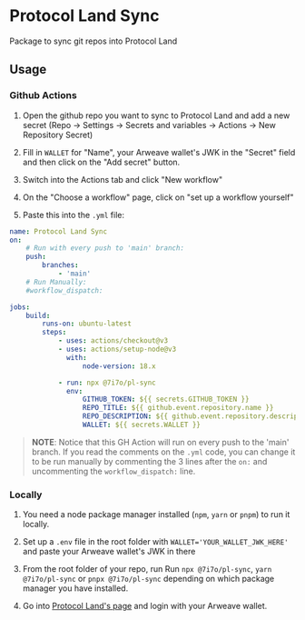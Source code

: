 # Protocol Land Sync

Package to sync git repos into Protocol Land

## Usage

### Github Actions

1. Open the github repo you want to sync to Protocol Land and add a new secret
   (Repo -> Settings -> Secrets and variables -> Actions -> New Repository Secret)

2. Fill in `WALLET` for "Name", your Arweave wallet's JWK in the "Secret" field and then click on the "Add secret" button.
3. Switch into the Actions tab and click "New workflow"
4. On the "Choose a workflow" page, click on "set up a workflow yourself"
5. Paste this into the `.yml` file:

```yaml
name: Protocol Land Sync
on:
    # Run with every push to 'main' branch:
    push:
        branches:
            - 'main'
    # Run Manually:
    #workflow_dispatch:

jobs:
    build:
        runs-on: ubuntu-latest
        steps:
            - uses: actions/checkout@v3
            - uses: actions/setup-node@v3
              with:
                  node-version: 18.x

            - run: npx @7i7o/pl-sync
              env:
                  GITHUB_TOKEN: ${{ secrets.GITHUB_TOKEN }}
                  REPO_TITLE: ${{ github.event.repository.name }}
                  REPO_DESCRIPTION: ${{ github.event.repository.description }}
                  WALLET: ${{ secrets.WALLET }}
```

> **NOTE**: Notice that this GH Action will run on every push to the 'main' branch. If you read the comments on the `.yml` code, you can change it to be run manually by commenting the 3 lines after the `on:` and uncommenting the `workflow_dispatch:` line.

### Locally

1. You need a node package manager installed (`npm`, `yarn` or `pnpm`) to run it locally.

2. Set up a `.env` file in the root folder with `WALLET='YOUR_WALLET_JWK_HERE'` and paste your Arweave wallet's JWK in there

3. From the root folder of your repo, run Run `npx @7i7o/pl-sync`, `yarn @7i7o/pl-sync` or `pnpx @7i7o/pl-sync` depending on which package manager you have installed.

4. Go into [Protocol Land's page](https://protocol-land.vercel.app/) and login with your Arweave wallet.
